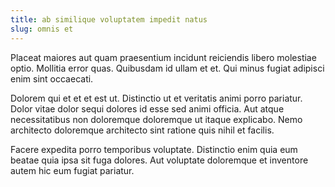 ```yaml
---
title: ab similique voluptatem impedit natus
slug: omnis et
---
```


Placeat maiores aut quam praesentium incidunt reiciendis libero molestiae optio. Mollitia error quas. Quibusdam id ullam et et. Qui minus fugiat adipisci enim sint occaecati.

Dolorem qui et et et est ut. Distinctio ut et veritatis animi porro pariatur. Dolor vitae dolor sequi dolores id esse sed animi officia. Aut atque necessitatibus non doloremque doloremque ut itaque explicabo. Nemo architecto doloremque architecto sint ratione quis nihil et facilis.

Facere expedita porro temporibus voluptate. Distinctio enim quia eum beatae quia ipsa sit fuga dolores. Aut voluptate doloremque et inventore autem hic eum fugiat pariatur.
